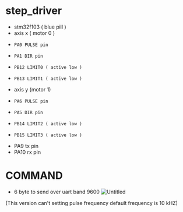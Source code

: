 # step_driver
- stm32f103 ( blue pill )
-   axis x ( motor 0 )
-     PA0 PULSE pin
-     PA1 DIR pin
-     PB12 LIMIT0 ( active low )
-     PB13 LIMIT1 ( active low )
-   axis y (motor 1)
-     PA6 PULSE pin
-     PA5 DIR pin
-     PB14 LIMIT2 ( active low )
-     PB15 LIMIT3 ( active low )
-   PA9 tx pin
-   PA10 rx pin
# COMMAND
- 6 byte to send over uart band 9600
![Untitled](https://user-images.githubusercontent.com/22659037/110590740-c4bbd680-81aa-11eb-952e-f4dc5b0a9269.png)



(This version can't setting pulse frequency default frequency is 10 kHZ)
